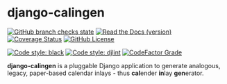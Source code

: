# django-calingen

[![GitHub branch checks state](https://img.shields.io/github/workflow/status/mischback/django-calingen/CI%20default%20branch?style=flat&logo=github)](https://github.com/Mischback/django-calingen/actions/workflows/ci-default.yml?query=branch%3Adevelopment)
[![Read the Docs (version)](https://img.shields.io/readthedocs/django-calingen/latest)](https://django-calingen.readthedocs.io/en/latest/?badge=latest)
[![Coverage Status](https://img.shields.io/coveralls/github/Mischback/django-calingen)](https://coveralls.io/github/Mischback/django-calingen)
[![GitHub License](https://img.shields.io/github/license/mischback/imp?style=flat)](https://github.com/Mischback/django-calingen/blob/development/LICENSE)

[![Code style: black](https://img.shields.io/badge/code%20style-black-000000.svg)](https://github.com/psf/black)
[![Code style: djlint](https://img.shields.io/badge/html%20style-djlint-blue.svg)](https://github.com/Riverside-Healthcare/djlint)
[![CodeFactor Grade](https://img.shields.io/codefactor/grade/github/Mischback/django-calingen)](https://www.codefactor.io/repository/github/mischback/django-calingen)

**django-calingen** is a pluggable Django application to generate analogous,
legacy, paper-based calendar inlays - thus **cal**ender **in**lay **gen**erator.

